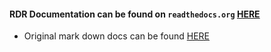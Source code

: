 #### RDR Documentation can be found on `readthedocs.org` [HERE](https://all-of-us-raw-data-repository.readthedocs.io/en/latest/index.html#)

* Original mark down docs can be found [HERE](doc/README.md)
